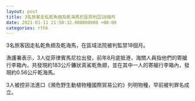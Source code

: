 ```yaml
---
layout: post
title: 3名旅客走私乾魚翅及乾海馬於區院判囚18個月
date: 2021-01-11 21:50:32.000000000 +08:00
categories: rthk
---
```


3名旅客因走私乾魚翅及乾海馬，在區域法院被判監禁18個月。

漁護署表示，3人從菲律賓馬尼拉出發，前年8月底抵港，海關人員指他們的寄艙行李箱內，共發現約183公斤鐮狀真鯊乾魚翅，並在其中一人的寄艙行李箱內，發現約0.56公斤乾海馬。

3人被控非法進口《瀕危野生動植物種國際貿易公約》列明物種，早前被判罪名成立。
